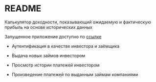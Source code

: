 # README

Калькулятор доходности, показывающий ожидаемую и фактическую прибыль на основе исторических данных

Запущенное приложение доступно по [ссылке](http://profitability.krivonozhko.ru/)

* Аутентификация в качестве инвестора и заёмщика

* Выдача новых займов инвестором

* Просмотр истории платежей инвестором

* Произведение платежей по выданным займам компаниями
